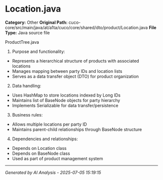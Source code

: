 # Location.java

**Category:** Other
**Original Path:** cuco-core/src/main/java/at/a1ta/cuco/core/shared/dto/product/Location.java
**File Type:** Java source file

ProductTree.java
1. Purpose and functionality:
- Represents a hierarchical structure of products with associated locations
- Manages mapping between party IDs and location lists
- Serves as a data transfer object (DTO) for product organization

2. Data handling:
- Uses HashMap to store locations indexed by Long IDs
- Maintains list of BaseNode objects for party hierarchy
- Implements Serializable for data transfer/persistence

3. Business rules:
- Allows multiple locations per party ID
- Maintains parent-child relationships through BaseNode structure

4. Dependencies and relationships:
- Depends on Location class
- Depends on BaseNode class
- Used as part of product management system

---
*Generated by AI Analysis - 2025-07-05 15:19:15*
